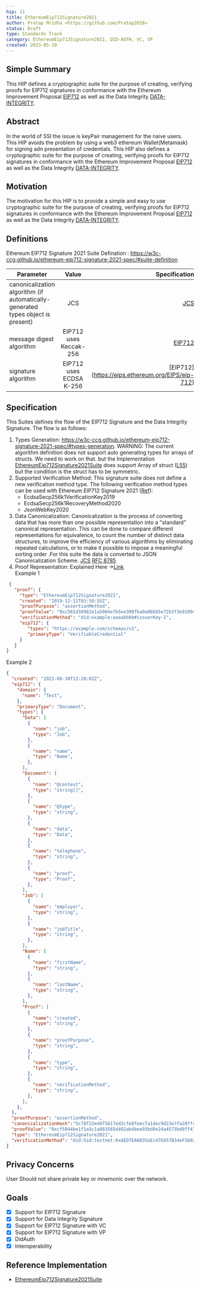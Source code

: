 ```yaml
---
hip: 11
title: EthereumEip712Signature2021
author: Pratap Mridha <https://github.com/Pratap2018>
status: Draft
type: Standards Track
category: EthereumEip712Signature2021, DID-AUTH, VC, VP
created: 2023-05-10
---
```


## Simple Summary
This HIP defines a cryptographic suite for the purpose of creating, verifying proofs for EIP712 signatures in conformance with the Ethereum Improvement Proposal [EIP712](https://eips.ethereum.org/EIPS/eip-712) as well as the Data Integrity [DATA-INTEGRITY](https://w3c.github.io/vc-data-integrity/).

## Abstract
In the world of SSI the issue is keyPair management for the naive users. This HIP avoids the problem by using a web3 ethereum Wallet(Metamask) for signing adn presentation of credentials. This HIP also defines a cryptographic suite for the purpose of creating, verifying proofs for EIP712 signatures in conformance with the Ethereum Improvement Proposal [EIP712](https://eips.ethereum.org/EIPS/eip-712) as well as the Data Integrity [DATA-INTEGRITY](https://w3c.github.io/vc-data-integrity/). 

## Motivation
The motivation for this HIP is to provide a simple and easy to use cryptographic suite for the purpose of creating, verifying proofs for EIP712 signatures in conformance with the Ethereum Improvement Proposal [EIP712](https://eips.ethereum.org/EIPS/eip-712) as well as the Data Integrity [DATA-INTEGRITY](https://w3c.github.io/vc-data-integrity/).

## Definitions
  Ethereum EIP712 Signature 2021 
    Suite Defination : https://w3c-ccg.github.io/ethereum-eip712-signature-2021-spec/#suite-definition

| Parameter                                                                       |          Value          |                                     Specification |
| ------------------------------------------------------------------------------- | :---------------------: | ------------------------------------------------: |
| canonicalization algorithm (if automatically-generated types object is present) |           JCS           |        [JCS](https://tools.ietf.org/html/rfc8785) |
| message digest algorithm                                                        | EIP712 uses Keccak-256  |  [EIP712](https://eips.ethereum.org/EIPS/eip-712) |
| signature algorithm                                                             | EIP712 uses ECDSA K-256 | [EIP712] (https://eips.ethereum.org/EIPS/eip-712) |

## Specification
This Suites defines the flow of the EIP712 Signature and the Data Integrity Signature. The flow is as follows:
    
1. Types Generation:  https://w3c-ccg.github.io/ethereum-eip712-signature-2021-spec/#types-generation. WARNING: The current algorithm definition does not support auto generating types for arrays of structs. We need to work on that. but the Implementation [EthereumEip712Signature2021Suite](https://github.com/hypersign-protocol/EthereumEip712Signature2021Suite) does support Array of struct ([L55](https://github.com/hypersign-protocol/EthereumEip712Signature2021Suite/blob/main/src/TypedData/Eip712Types.ts#L55)) but the condition is the struct has to be symmetric.
2. Supported Verification Method: This signature suite does not define a new verification method type. The following verification method types can be used with Ethereum EIP712 Signature 2021 ([Ref](https://w3c-ccg.github.io/ethereum-eip712-signature-2021-spec/#verification-method)): 
   - EcdsaSecp256k1VerificationKey2019
   - EcdsaSecp256k1RecoveryMethod2020
   - JsonWebKey2020
3. Data Canonicalization: Canonicalization is the process of converting data that has more than one possible representation into a "standard" canonical representation. This can be done to compare different representations for equivalence, to count the number of distinct data structures, to improve the efficiency of various algorithms by eliminating repeated calculations, or to make it possible to impose a meaningful sorting order .For this suite the data is converted to JSON Canonicalization Scheme.   [JCS](https://github.com/hypersign-protocol/JCS) [RFC 8785](https://www.rfc-editor.org/rfc/rfc8785)
4. Proof Representation: Explained Here ->[Link](https://w3c-ccg.github.io/ethereum-eip712-signature-2021-spec/#ethereum-eip712-signature-2021)   
Example 1
```json
 {
   "proof": {
     "type": "EthereumEip712Signature2021",
     "created": "2019-12-11T03:50:55Z",
     "proofPurpose": "assertionMethod",
     "proofValue": "0xc565d38982e1a5004efb5ee390fba0a08bb5e72b3f3e91094c66bc395c324f785425d58d5c1a601372d9c16164e380c63e89f1e0ea95fdefdf7b2854c4f938e81b",
     "verificationMethod": "did:example:aaaabbbb#issuerKey-1",
     "eip712": {
        "types": "https://example.com/schemas/v1",
        "primaryType": "VerifiableCredential"
     }
   }
}
```
Example 2
```json
{
  "created": "2021-08-30T13:28:02Z",
  "eip712": {
    "domain": {
      "name": "Test",
    },
    "primaryType": "Document",
    "types": {
      "Data": [
        {
          "name": "job",
          "type": "Job",
        },
        {
          "name": "name",
          "type": "Name",
        },
      ],
      "Document": [
        {
          "name": "@context",
          "type": "string[]",
        },
        {
          "name": "@type",
          "type": "string",
        },
        {
          "name": "data",
          "type": "Data",
        },
        {
          "name": "telephone",
          "type": "string",
        },
        {
          "name": "proof",
          "type": "Proof",
        },
      ],
      "Job": [
        {
          "name": "employer",
          "type": "string",
        },
        {
          "name": "jobTitle",
          "type": "string",
        },
      ],
      "Name": [
        {
          "name": "firstName",
          "type": "string",
        },
        {
          "name": "lastName",
          "type": "string",
        },
      ],
      "Proof": [
        {
          "name": "created",
          "type": "string",
        },
        {
          "name": "proofPurpose",
          "type": "string",
        },
        {
          "name": "type",
          "type": "string",
        },
        {
          "name": "verificationMethod",
          "type": "string",
        },
      ],
    },
  },
  "proofPurpose": "assertionMethod",
  "canonicalizationHash":"5c78f22ed4f5617ed2cfe8feec7a14ec9d23e7fa28ffc70291d141de169844f7",
  "proofValue": "0xcf5844be1f1a5c1a083565d492ab4bee93bd0e24a4573bd8ff47331ad225b9d11c4831aade8d071f4abb8c9e266aaaf30612c582c2bc8f082b8788448895fa4a1b",
  "type": "EthereumEip712Signature2021",
  "verificationMethod": "did:hid:testnet:0xAED7EA8035eEc47E657B34eF5D020c7005487443#blockchainAccountId#key-1",
}
```

## Privacy Concerns
User Should not share private key or mnemonic over the network.
## Goals
- [x] Support for EIP712 Signature
- [x] Support for Data Integrity Signature
- [x] Support for EIP712 Signature with VC
- [x] Support for EIP712 Signature with VP 
- [x] DidAuth 
- [x] Interoperability 
## Reference Implementation
- [EthereumEip712Signature2021Suite](https://github.com/hypersign-protocol/EthereumEip712Signature2021Suite)